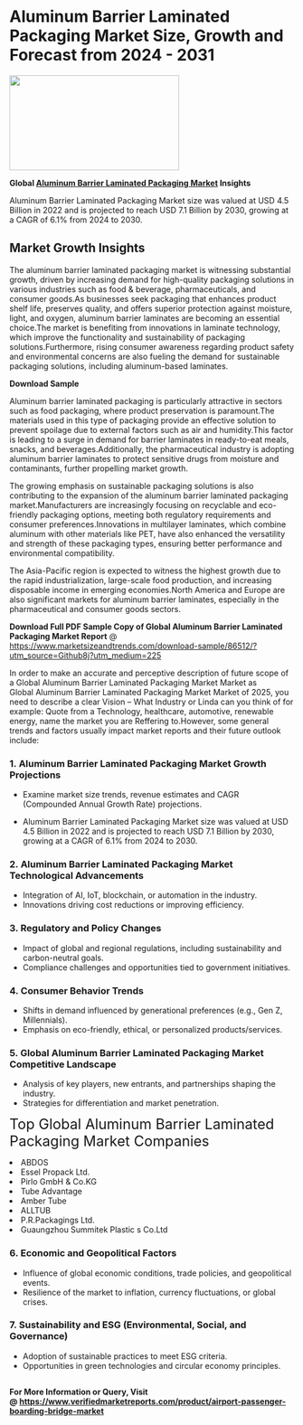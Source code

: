 <H1>Aluminum Barrier Laminated Packaging Market Size, Growth and Forecast from 2024 - 2031</H1><img class="aligncenter size-medium wp-image-584254" src="https://thirdeyenews.in/wp-content/uploads/2024/09/Global-Market-Research-300x168.jpeg" alt="" width="300" height="168" /><p><strong>Global&nbsp;<a href="https://www.marketsizeandtrends.com/download-sample/86512/?utm_source=Github8j?utm_medium=225">Aluminum Barrier Laminated Packaging Market</a> Insights</strong></p><p>Aluminum Barrier Laminated Packaging Market size was valued at USD 4.5 Billion in 2022 and is projected to reach USD 7.1 Billion by 2030, growing at a CAGR of 6.1% from 2024 to 2030.</p><p><h2>Market Growth Insights</h2> <p>The aluminum barrier laminated packaging market is witnessing substantial growth, driven by increasing demand for high-quality packaging solutions in various industries such as food & beverage, pharmaceuticals, and consumer goods.As businesses seek packaging that enhances product shelf life, preserves quality, and offers superior protection against moisture, light, and oxygen, aluminum barrier laminates are becoming an essential choice.The market is benefiting from innovations in laminate technology, which improve the functionality and sustainability of packaging solutions.Furthermore, rising consumer awareness regarding product safety and environmental concerns are also fueling the demand for sustainable packaging solutions, including aluminum-based laminates.</p> <p><strong>Download Sample</strong></p> <p>Aluminum barrier laminated packaging is particularly attractive in sectors such as food packaging, where product preservation is paramount.The materials used in this type of packaging provide an effective solution to prevent spoilage due to external factors such as air and humidity.This factor is leading to a surge in demand for barrier laminates in ready-to-eat meals, snacks, and beverages.Additionally, the pharmaceutical industry is adopting aluminum barrier laminates to protect sensitive drugs from moisture and contaminants, further propelling market growth.</p> <p>The growing emphasis on sustainable packaging solutions is also contributing to the expansion of the aluminum barrier laminated packaging market.Manufacturers are increasingly focusing on recyclable and eco-friendly packaging options, meeting both regulatory requirements and consumer preferences.Innovations in multilayer laminates, which combine aluminum with other materials like PET, have also enhanced the versatility and strength of these packaging types, ensuring better performance and environmental compatibility.</p> <p>The Asia-Pacific region is expected to witness the highest growth due to the rapid industrialization, large-scale food production, and increasing disposable income in emerging economies.North America and Europe are also significant markets for aluminum barrier laminates, especially in the pharmaceutical and consumer goods sectors.</p> <p><span class=""><strong>Download Full PDF Sample Copy of Global Aluminum Barrier Laminated Packaging Market Report</strong> @ <a href="https://www.marketsizeandtrends.com/download-sample/86512/?utm_source=Github8j?utm_medium=225" target="_blank">https://www.marketsizeandtrends.com/download-sample/86512/?utm_source=Github8j?utm_medium=225</a></span></p><p>In order to make an accurate and perceptive description of future scope of a Global&nbsp;Aluminum Barrier Laminated Packaging Market Market as Global&nbsp;Aluminum Barrier Laminated Packaging Market Market of 2025, you need to describe a clear Vision &ndash; What Industry or Linda can you think of for example: Quote from a Technology, healthcare, automotive, renewable energy, name the market you are Reffering to.However, some general trends and factors usually impact market reports and their future outlook include:</p><h3>1.&nbsp;<strong>Aluminum Barrier Laminated Packaging Market Growth Projections</strong></h3><ul><li>Examine market size trends, revenue estimates and CAGR (Compounded Annual Growth Rate) projections.</li><li><p>Aluminum Barrier Laminated Packaging Market size was valued at USD 4.5 Billion in 2022 and is projected to reach USD 7.1 Billion by 2030, growing at a CAGR of 6.1% from 2024 to 2030.</p></li></ul><h3>2.&nbsp;<strong>Aluminum Barrier Laminated Packaging Market Technological Advancements</strong></h3><ul><li>Integration of AI, IoT, blockchain, or automation in the industry.</li><li>Innovations driving cost reductions or improving efficiency.</li></ul><h3>3.&nbsp;<strong>Regulatory and Policy Changes</strong></h3><ul><li>Impact of global and regional regulations, including sustainability and carbon-neutral goals.</li><li>Compliance challenges and opportunities tied to government initiatives.</li></ul><h3>4.&nbsp;<strong>Consumer Behavior Trends</strong></h3><ul><li>Shifts in demand influenced by generational preferences (e.g., Gen Z, Millennials).</li><li>Emphasis on eco-friendly, ethical, or personalized products/services.</li></ul><h3>5.&nbsp;<strong>Global Aluminum Barrier Laminated Packaging Market Competitive Landscape</strong></h3><ul><li>Analysis of key players, new entrants, and partnerships shaping the industry.</li><li>Strategies for differentiation and market penetration.</li></ul><p data-pm-slice="1 1 []"><span style="color: inherit; font-family: inherit; font-size: 25px;">Top Global Aluminum Barrier Laminated Packaging Market Companies</span></p><div class="" data-test-id=""><p><li>ABDOS</li><li> Essel Propack Ltd.</li><li> Pirlo GmbH & Co.KG</li><li> Tube Advantage</li><li> Amber Tube</li><li> ALLTUB</li><li> P.R.Packagings Ltd.</li><li> Guaungzhou Summitek Plastic s Co.Ltd</li></p></div><h3>6.&nbsp;<strong>Economic and Geopolitical Factors</strong></h3><ul><li>Influence of global economic conditions, trade policies, and geopolitical events.</li><li>Resilience of the market to inflation, currency fluctuations, or global crises.</li></ul><h3>7.&nbsp;<strong>Sustainability and ESG (Environmental, Social, and Governance)</strong></h3><ul><li>Adoption of sustainable practices to meet ESG criteria.</li><li>Opportunities in green technologies and circular economy principles.</li></ul><h2><strong style="font-size: 14px;">For More Information or Query, Visit @&nbsp;</strong><a style="background-color: #ffffff; font-size: 14px;" href="https://www.marketsizeandtrends.com/report/aluminum-barrier-laminated-packaging-market/" target="_blank">https://www.verifiedmarketreports.com/product/airport-passenger-boarding-bridge-market</a></h2>